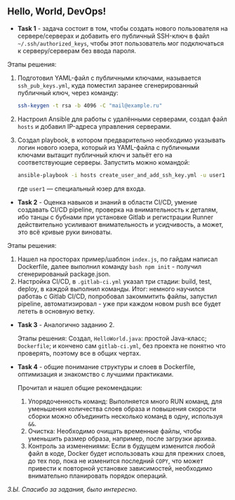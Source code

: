 ## Hello, World, DevOps!

- **Task 1** - задача состоит в том, чтобы создать нового пользователя на сервере/серверах и добавить его публичный SSH-ключ в файл `~/.ssh/authorized_keys`, чтобы этот пользователь мог подключаться к серверу/серверам без ввода пароля.

Этапы решения:
1. Подготовил YAML-файл с публичными ключами, называется `ssh_pub_keys.yml`, куда поместил заранее сгенерированный публичный ключ, через команду:

   ```bash
   ssh-keygen -t rsa -b 4096 -C "mail@example.ru"
   ```
2. Настроил Ansible для работы с удалёнными серверами, создал файл `hosts` и добавил IP-адреса управления серверами.

3. Создал playbook, в котором предварительно необходимо указывать логин нового юзера, который из YAML-файла с публичными ключами вытащит публичный ключ и зальёт его на соответствующие серверы. Запустить можно командой:
   ```bash
   ansible-playbook -i hosts create_user_and_add_ssh_key.yml -u user1
   ```
   где `user1` — специальный юзер для входа.
   
- **Task 2** - Оценка навыков и знаний в области CI/CD, умение создавать CI/CD pipeline, проверка на внимательность к деталям, ибо танцы с бубнами при установке Gitlab и регистрации Runner действительно усиливают внимательность и усидчивость, а может, это всё кривые руки виноваты. 

Этапы решения:
1. Нашел на просторах пример/шаблон `index.js`, по гайдам написал Dockerfile, далее выполнил команду ```bash npm init``` - получил сгенерированый package.json. 
2. Настройка CI/CD, в `.gitlab-ci.yml` указал три стадии: build, test, deploy, в каждой выполнил команды. 
Итог: немного научился работаь с Gitlab CI/CD, попробовал закоммитить файлы, запустил pipeline, автоматизировал - уже при каждом новом push все будет лететь в основную ветку.

- **Task 3** - Аналогично заданию 2.

  Этапы решения:
  Создал, `HelloWorld.java`: простой Java-класс; `Dockerfile`; и кончено сам `gitlab-ci.yml`, без проекта не понятно что проверять, поэтому все в общих чертах.  

- **Task 4** - общие понимание структуры и слоев в Dockerfile, оптимизация и знакомство с лучшими практиками.

  Прочитал и нашел общие рекомендации:
  1. Упорядоченность команд: Выполняется много RUN команд, для уменьшения количества слоев образа и повышения скорости сборки можно объединить несколько команд в одну, используя `&&`.
  2. Очистка: Необходимо очищать временные файлы, чтобы уменьшить размер образа, например, после загрузки архива.
  3. Контроль за изменениями: Если в будущем изменится любой файл в коде, Docker будет использовать кэш для прежних слоев, до тех пор, пока не изменится последний `COPY`, что может привести к повторной установке зависимостей, необходимо внимательно планировать порядок операций. 

*З.Ы. Спасибо за задания, было интересно.*

